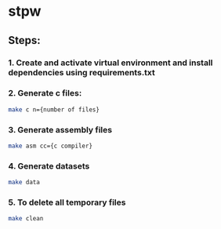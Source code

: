 # stpw

## Steps:
### 1. Create and activate virtual environment and install dependencies using requirements.txt
### 2. Generate c files:
``` bash
make c n={number of files}
```
### 3. Generate assembly files
``` bash
make asm cc={c compiler}
```
### 4. Generate datasets
``` bash
make data
```
### 5. To delete all temporary files
``` bash
make clean
```
